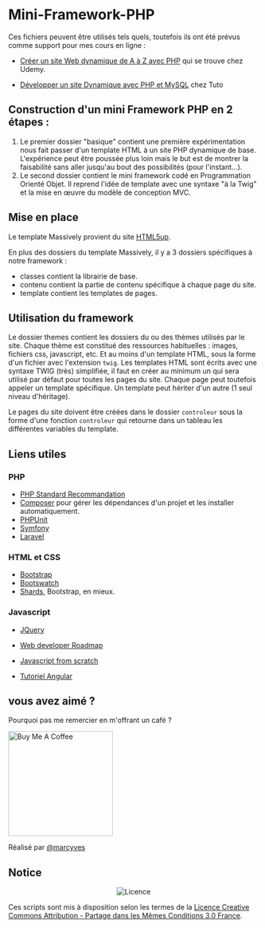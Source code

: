 # Mini-Framework-PHP

Ces fichiers peuvent être utilisés tels quels, toutefois ils ont été prévus comme support pour mes cours en ligne :

* [Créer un site Web dynamique de A à Z avec PHP](https://www.udemy.com/course/votre-site-web-en-php/?referralCode=6052B85326FD5DDC78EC) qui se trouve chez Udemy.

* [Développer un site Dynamique avec PHP et MySQL](https://fr.tuto.com/php/developper-un-site-dynamique-avec-php-et-mysql,153511.html) chez Tuto

## Construction d'un mini Framework PHP en 2 étapes :

1. Le premier dossier "basique" contient une première expérimentation nous fait passer d'un template HTML à un site PHP dynamique de base. L'expérience peut être poussée plus loin mais le but est de montrer la faisabilité sans aller jusqu'au bout des possibilités (pour l'instant...).
2. Le second dossier contient le mini framework codé en Programmation Orienté Objet. Il reprend l'idée de template avec une syntaxe "à la Twig" et la mise en œuvre du modèle de conception MVC.

## Mise en place

Le template Massively provient du site [HTML5up](https://html5up.net/).

En plus des dossiers du template Massively, il y a 3 dossiers spécifiques à notre framework :

- classes contient la librairie de base.
- contenu contient la partie de contenu spécifique à chaque page du site.
- template contient les templates de pages.

## Utilisation du framework

Le dossier themes contient les dossiers du ou des thèmes utilisés par le site. Chaque thème est constitué des ressources habituelles : images, fichiers css, javascript, etc. Et au moins d'un template HTML, sous la forme d'un fichier avec l'extension `twig`.
Les templates HTML sont écrits avec une syntaxe TWIG (très) simplifiée, il faut en créer au minimum un qui sera utilisé par défaut pour toutes les pages du site. Chaque page peut toutefois appeler un template spécifique.
Un template peut hériter d'un autre (1 seul niveau d'héritage).

Le pages du site doivent être créées dans le dossier `controleur` sous la forme d'une fonction `controleur` qui retourne dans un tableau les différentes variables du template.

## Liens utiles

### PHP

- [PHP Standard Recommandation](https://www.php-fig.org/psr/)
- [Composer](https://getcomposer.org/) pour gérer les dépendances d'un projet et les installer automatiquement.
- [PHPUnit](https://phpunit.de/)
- [Symfony](https://symfony.com/)
- [Laravel](https://laravel.com/)

### HTML et CSS

- [Bootstrap](https://getbootstrap.com/)
- [Bootswatch](https://bootswatch.com/)
- [Shards](https://designrevision.com/downloads/shards/), Bootstrap, en mieux.

### Javascript

- [JQuery](https://jquery.com/)

- [Web developer Roadmap](https://github.com/kamranahmedse/developer-roadmap)
- [Javascript from scratch](https://github.com/naomihauret/js-stack-from-scratch/)
- [Tutoriel Angular](https://www.dropbox.com/s/ad1va8ia9blf9mi/Capture%20d%27%C3%A9cran%202019-07-11%2020.44.57.png?dl=0)

## vous avez aimé ?
Pourquoi pas me remercier en m'offrant un café ?

<a href="https://www.buymeacoffee.com/marcyves" target="_blank"><img src="https://cdn.buymeacoffee.com/buttons/v2/default-blue.png" alt="Buy Me A Coffee" width="210" ></a>

Réalisé par [@marcyves](https://github.com/marcyves)
## Notice

<p align="center"><img src="https://licensebuttons.net/l/by-sa/3.0/fr/88x31.png" alt="Licence"></p>

Ces scripts sont mis à disposition selon les termes de la [Licence Creative Commons Attribution - Partage dans les Mêmes Conditions 3.0 France](https://creativecommons.org/licenses/by-sa/3.0/fr/).
